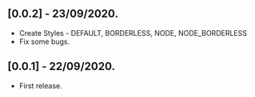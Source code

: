 ## [0.0.2] - 23/09/2020.

* Create Styles - DEFAULT, BORDERLESS, NODE, NODE_BORDERLESS
* Fix some bugs.

## [0.0.1] - 22/09/2020.

* First release.
